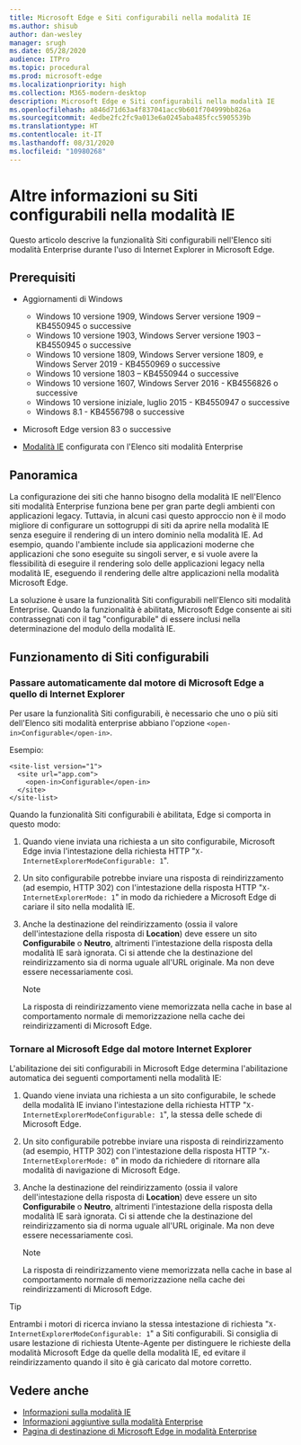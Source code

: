 ```yaml
---
title: Microsoft Edge e Siti configurabili nella modalità IE
ms.author: shisub
author: dan-wesley
manager: srugh
ms.date: 05/28/2020
audience: ITPro
ms.topic: procedural
ms.prod: microsoft-edge
ms.localizationpriority: high
ms.collection: M365-modern-desktop
description: Microsoft Edge e Siti configurabili nella modalità IE
ms.openlocfilehash: a846d71d63a4f837041acc9b601f704999bb826a
ms.sourcegitcommit: 4edbe2fc2fc9a013e6a0245aba485fcc5905539b
ms.translationtype: HT
ms.contentlocale: it-IT
ms.lasthandoff: 08/31/2020
ms.locfileid: "10980268"
---
```

# Altre informazioni su Siti configurabili nella modalità IE

Questo articolo descrive la funzionalità Siti configurabili nell'Elenco siti modalità Enterprise durante l'uso di Internet Explorer in Microsoft Edge.

## Prerequisiti

- Aggiornamenti di Windows

  - Windows 10 versione 1909, Windows Server versione 1909 – KB4550945  o successive
  - Windows 10 versione 1903, Windows Server versione 1903 – KB4550945  o successive
  - Windows 10 versione 1809, Windows Server versione 1809, e Windows Server 2019 - KB4550969 o successive
  - Windows 10 versione 1803 – KB4550944 o successive
  - Windows 10 versione 1607, Windows Server 2016 - KB4556826 o successive
  - Windows 10 versione iniziale, luglio 2015 - KB4550947 o successive
  - Windows 8.1 - KB4556798 o successive

- Microsoft Edge version 83 o successive
- [Modalità IE](https://aka.ms/iemodeonedge) configurata con l'Elenco siti modalità Enterprise

## Panoramica

La configurazione dei siti che hanno bisogno della modalità IE nell'Elenco siti modalità Enterprise funziona bene per gran parte degli ambienti con applicazioni legacy. Tuttavia, in alcuni casi questo approccio non è il modo migliore di configurare un sottogruppi di siti da aprire nella modalità IE senza eseguire il rendering di un intero dominio nella modalità IE. Ad esempio, quando l'ambiente include sia applicazioni moderne che applicazioni che sono eseguite su singoli server, e si vuole avere la flessibilità di eseguire il rendering solo delle applicazioni legacy nella modalità IE, eseguendo il rendering delle altre applicazioni nella modalità Microsoft Edge.

La soluzione è usare la funzionalità Siti configurabili nell'Elenco siti modalità Enterprise. Quando la funzionalità è abilitata, Microsoft Edge consente ai siti contrassegnati con il tag "configurabile" di essere inclusi nella determinazione del modulo della modalità IE.

## Funzionamento di Siti configurabili

### Passare automaticamente dal motore di Microsoft Edge a quello di Internet Explorer

Per usare la funzionalità Siti configurabili, è necessario che uno o più siti dell'Elenco siti modalità enterprise abbiano l'opzione `<open-in>Configurable</open-in>`.

Esempio:

```
<site-list version="1">
  <site url="app.com">
    <open-in>Configurable</open-in>
  </site>
</site-list>
```

Quando la funzionalità Siti configurabili è abilitata, Edge si comporta in questo modo:

1. Quando viene inviata una richiesta a un sito configurabile, Microsoft Edge invia l'intestazione della richiesta HTTP "`X-InternetExplorerModeConfigurable: 1`".
2. Un sito configurabile potrebbe inviare una risposta di reindirizzamento (ad esempio, HTTP 302) con l'intestazione della risposta HTTP "`X-InternetExplorerMode: 1`" in modo da richiedere a Microsoft Edge di cariare il sito nella modalità IE.
3. Anche la destinazione del reindirizzamento (ossia il valore dell'intestazione della risposta di **Location**) deve essere un sito **Configurabile** o **Neutro**, altrimenti l'intestazione della risposta della modalità IE sarà ignorata. Ci si attende che la destinazione del reindirizzamento sia di norma uguale all'URL originale. Ma non deve essere necessariamente così.

   > [!NOTE]
   > La risposta di reindirizzamento viene memorizzata nella cache in base al comportamento normale di memorizzazione nella cache dei reindirizzamenti di Microsoft Edge.

### Tornare al Microsoft Edge dal motore Internet Explorer

L'abilitazione dei siti configurabili in Microsoft Edge determina l'abilitazione automatica dei seguenti comportamenti nella modalità IE:

1. Quando viene inviata una richiesta a un sito configurabile, le schede della modalità IE inviano l'intestazione della richiesta HTTP "`X-InternetExplorerModeConfigurable: 1`", la stessa delle schede di Microsoft Edge.
2. Un sito configurabile potrebbe inviare una risposta di reindirizzamento (ad esempio, HTTP 302) con l'intestazione della risposta HTTP "`X-InternetExplorerMode: 0`" in modo da richiedere di ritornare alla modalità di navigazione di Microsoft Edge.
3. Anche la destinazione del reindirizzamento (ossia il valore dell'intestazione della risposta di **Location**) deve essere un sito **Configurabile** o **Neutro**, altrimenti l'intestazione della risposta della modalità IE sarà ignorata. Ci si attende che la destinazione del reindirizzamento sia di norma uguale all'URL originale. Ma non deve essere necessariamente così.

   > [!NOTE]
   > La risposta di reindirizzamento viene memorizzata nella cache in base al comportamento normale di memorizzazione nella cache dei reindirizzamenti di Microsoft Edge.

> [!TIP]
> Entrambi i motori di ricerca inviano la stessa intestazione di richiesta "`X-InternetExplorerModeConfigurable: 1`" a Siti configurabili. Si consiglia di usare lestazione di richiesta Utente-Agente per distinguere le richieste della modalità Microsoft Edge da quelle della modalità IE, ed evitare il reindirizzamento quando il sito è già caricato dal motore corretto.

## Vedere anche

- [Informazioni sulla modalità IE](https://docs.microsoft.com/deployedge/edge-ie-mode)
- [Informazioni aggiuntive sulla modalità Enterprise](https://docs.microsoft.com/internet-explorer/ie11-deploy-guide/enterprise-mode-overview-for-ie11)
- [Pagina di destinazione di Microsoft Edge in modalità Enterprise](https://aka.ms/EdgeEnterprise)